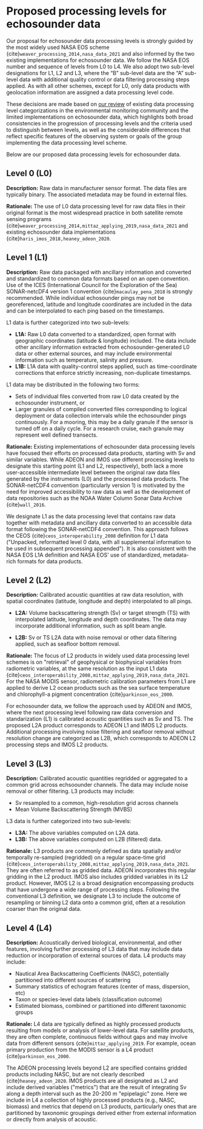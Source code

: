 # Proposed processing levels for echosounder data

Our proposal for echosounder data processing levels is strongly guided by the most widely used NASA EOS scheme {cite}`weaver_processing_2014,nasa_data_2021` and also informed by the two existing implementations for echosounder data. We follow the NASA EOS number and sequence of levels from L0 to L4. We also adopt two sub-level designations for L1, L2 and L3, where the “B” sub-level data are the “A” sub-level data with additional quality control or data filtering processing steps applied. As with all other schemes, except for L0, only data products with geolocation information are assigned a data processing level code.

These decisions are made based on [our review](./review.md) of existing data processing level categorizations in the environmental monitoring community and the limited implementations on echosounder data, which highlights both broad consistencies in the progression of processing levels and the criteria used to distinguish between levels, as well as the considerable differences that reflect specific features of the observing system or goals of the group implementing the data processing level scheme.

 <!-- [keeping below as comments for now to keep text focused and avoid repetition] For example, L1 sometimes accommodates data products with calibration already applied. Geolocation is sometimes assigned at every data point at L1 rather than L2. Quality control steps, such as those involving distortions or noise, occur in both L1 and L2. Sub-level designations, when used, have poorly standardized meanings. -->

Below are our proposed data processing levels for echosounder data.
<!-- [remove for now and add back once filtering and classification levels are determined] , with reference to the associated implementation in the software [echopype](https://echopype.readthedocs.io) when appropriate. -->


## Level 0 (L0)

**Description:** Raw data in manufacturer sensor format. The data files are typically binary. The associated metadata may be found in external files.

**Rationale:** The use of L0 data processing level for raw data files in their original format is the most widespread practice in both satellite remote sensing programs {cite}`weaver_processing_2014,mittaz_applying_2019,nasa_data_2021`  and existing echosounder data implementations {cite}`haris_imos_2018,heaney_adeon_2020`.


## Level 1 (L1)

**Description:** Raw data packaged with ancillary information and converted and standardized to common data formats based on an open convention. Use of the ICES (International Council for the Exploration of the Sea) SONAR-netcDF4 version 1 convention {cite}`macaulay_pena_2018` is strongly recommended. While individual echosounder pings may not be georeferenced, latitude and longitude coordinates are included in the data and can be interpolated to each ping based on the timestamps.

L1 data is further categorized into two sub-levels:

- **L1A:** Raw L0 data converted to a standardized, open format with geographic coordinates (latitude & longitude) included. The data include other ancillary information extracted from echosounder-generated L0 data or other external sources, and may include environmental information such as temperature, salinity and pressure.
- **L1B:** L1A data with quality-control steps applied, such as time-coordinate corrections that enforce strictly increasing, non-duplicate timestamps.

L1 data may be distributed in the following two forms:

- Sets of individual files converted from raw L0 data created by the echosounder instrument, or
- Larger granules of compiled converted files corresponding to logical deployment or data collection intervals while the echosounder pings continuously. For a mooring, this may be a daily granule if the sensor is turned off on a daily cycle. For a research cruise, each granule may represent well defined transects.

**Rationale:** Existing implementations of echosounder data processing levels have focused their efforts on processed data products, starting with Sv and similar variables. While ADEON and IMOS use different processing levels to designate this starting point (L1 and L2, respectively), both lack a more user-accessible intermediate level between the original raw data files generated by the instruments (L0) and the processed data products. The SONAR-netCDF4 convention (particularly version 1) is motivated by the need for improved accessibility to raw data as well as the development of data repositories such as the NOAA Water Column Sonar Data Archive {cite}`wall_2016`.

We designate L1 as the data processing level that contains raw data together with metadata and ancillary data converted to an accessible data format following the SONAR-netCDF4 convention. This approach follows the CEOS {cite}`ceos_interoperability_2008` definition for L1 data ("Unpacked, reformatted level 0 data, with all supplemental information to be used in subsequent processing appended"). It is also consistent with the NASA EOS L1A definition and NASA EOS' use of standardized, metadata-rich formats for data products.


## Level 2 (L2)

**Description:** Calibrated acoustic quantities at raw data resolution, with spatial coordinates (latitude, longitude and depth) interpolated to all pings. 
<!-- The data may include noise removal or other filtering. -->

- **L2A:** Volume backscattering strength (Sv) or target strength (TS) with interpolated latitude, longitude and depth coordinates. The data may incorporate additional information, such as split beam angle.
<!-- Masks derived from these products, such as seafloor bottom mask, will also be designated as L2A products. -->
- **L2B:** Sv or TS L2A data with noise removal or other data filtering applied, such as seafloor bottom removal.

**Rationale:** The focus of L2 products in widely used data processing level schemes is on "retrieval" of geophysical or biophysical variables from radiometric variables, at the same resolution as the input L1 data {cite}`ceos_interoperability_2008,mittaz_applying_2019,nasa_data_2021`. For the NASA MODIS sensor, radiometric calibration parameters from L1 are applied to derive L2 ocean products such as the sea surface temperature and chlorophyll-a pigment concentration {cite}`parkinson_eos_2000`.

For echosounder data, we follow the approach used by ADEON and IMOS, where the next processing level following raw data conversion and standarization (L1) is calibrated acoustic quantities such as Sv and TS. The proposed L2A product corresponds to ADEON L1 and IMOS L2 products. Additional processing involving noise filtering and seafloor removal without resolution change are categorized as L2B, which corresponds to ADEON L2 processing steps and IMOS L2 products.


## Level 3 (L3)

**Description:** Calibrated acoustic quantities regridded or aggregated to a common grid across echsoounder channels. The data may include noise removal or other filtering. L3 products may include:

- Sv resampled to a common, high-resolution grid across channels
- Mean Volume Backscattering Strength (MVBS)
<!-- [not sure why this is in L4] - Masks applied to Sv based on different scattering source classification methods, such as frequency differencing across two channels -->

L3 data is further categorized into two sub-levels:

- **L3A:** The above variables computed on L2A data.
- **L3B:** The above variables computed on L2B (filtered) data.

**Rationale:** L3 products are commonly defined as data spatially and/or temporally re-sampled (regridded) on a regular space-time grid {cite}`ceos_interoperability_2008,mittaz_applying_2019,nasa_data_2021`. They are often referred to as gridded data. ADEON incorporates this regular gridding in the L2 product. IMOS also includes gridded variables in its L2 product. However, IMOS L2 is a broad designation encompassing products that have undergone a wide range of processing steps. Following the conventional L3 definition, we designate L3 to include the outcome of resampling or binning L2 data onto a common grid, often at a resolution coarser than the original data.


## Level 4 (L4)

**Description:** Acoustically derived biological, environmental, and other features, involving further processing of L3 data that may include data reduction or incorporation of external sources of data. L4 products may include:

- Nautical Area Backscattering Coefficients (NASC), potentially partitioned into different sources of scattering
- Summary statistics of echogram features (center of mass, dispersion, etc)
- Taxon or species-level data labels (classification outcome)
- Estimated biomass, combined or partitioned into different taxonomic groups

**Rationale:** L4 data are typically defined as highly processed products resulting from models or analysis of lower-level data. For satellite products, they are often complete, continuous fields without gaps and may involve data from different sensors {cite}`mittaz_applying_2019`. For example, ocean primary production from the MODIS sensor is a L4 product {cite}`parkinson_eos_2000`.

The ADEON processing levels beyond L2 are specified contains gridded products including NASC, but are not clearly described {cite}`heaney_adeon_2020`. IMOS products are all designated as L2 and include derived variables ("metrics") that are the result of integrating Sv along a depth interval such as the 20-200 m "epipelagic" zone. Here we include in L4 a collection of highly processed products (e.g., NASC, biomass) and metrics that depend on L3 products, particularly ones that are partitioned by taxonomic groupings derived either from external information or directly from analysis of acoustic.
